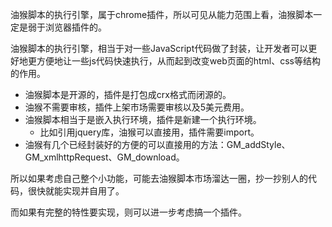 油猴脚本的执行引擎，属于chrome插件，所以可见从能力范围上看，油猴脚本一定是弱于浏览器插件的。

油猴脚本的执行引擎，相当于对一些JavaScript代码做了封装，让开发者可以更好地更方便地让一些js代码快速执行，从而起到改变web页面的html、css等结构的作用。

- 油猴脚本是开源的，插件是打包成crx格式而闭源的。
- 油猴不需要审核，插件上架市场需要审核以及5美元费用。
- 油猴脚本相当于是嵌入执行环境，插件是新建一个执行环境。
	- 比如引用jquery库，油猴可以直接用，插件需要import。
- 油猴有几个已经封装好的方便的可以直接用的方法：GM_addStyle、GM_xmlhttpRequest、GM_download。

所以如果考虑自己整个小功能，可能去油猴脚本市场溜达一圈，抄一抄别人的代码，很快就能实现并自用了。

而如果有完整的特性要实现，则可以进一步考虑搞一个插件。